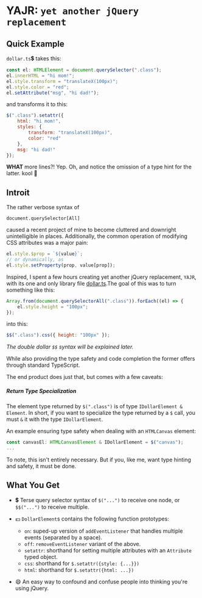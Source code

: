 # YAJR: `yet another jQuery replacement`

## Quick Example

`dollar.ts`💲 takes this:

```js
const el: HTMLElement = document.querySelector(".class");
el.innerHTML = "hi mom!";
el.style.transform = "translateX(100px)";
el.style.color = "red";
el.setAttribute("msg", "hi dad!");
```

and transforms it to this:

```js
$(".class").setattr({
    html: "hi mom!",
    styles: {
        transform: "translateX(100px)",
        color: "red"
    },
    msg: "hi dad!"
});
```

**WHAT** more lines?! Yep. Oh, and notice the omission of a type hint for the latter. kool 🧊

## Introit

The rather verbose syntax of

    document.querySelector[All]

caused a recent project of mine to become cluttered and downright unintelligible in places. Additionally, the common operation of modifying CSS attributes was a major pain:

```js
el.style.$prop = `${value}`;
// or dynamically, as
el.style.setProperty(prop, value[prop]);
```

Inspired, I spent a few hours creating yet another jQuery replacement, `YAJR`, with its one and only library file [dollar.ts](src/dollar.ts).The goal of this was to turn something like this:

```js
Array.from(document.querySelectorAll(".class")).forEach((el) => {
    el.style.height = "100px";
});
```

into this:

```js
$$(".class").css({ height: "100px" });
```

_The double dollar `$$` syntax will be explained later._

While also providing the type safety and code completion the former offers through standard TypeScript.

The end product does just that, but comes with a few caveats:

##### Return Type Specialization

The element type returned by `$(".class")` is of type `IDollarElement & Element`. In short, if you want to specialize the type returned by a `$` call, you must `&` it with the type `IDollarElement`.

An example ensuring type safety when dealing with an `HTMLCanvas` element:

```js
const canvasEl: HTMLCanvasElement & IDollarElement = $("canvas");
...
```

To note, this isn't entirely necessary. But if you, like me, want type hinting and safety, it must be done.

## What You Get

-   💲 Terse query selector syntax of `$("...")` to receive one node, or `$$("...")` to receive multiple.

-   💵 `DollarElement`s contains the following function prototypes:

    -   `on`: suped-up version of `addEventListener` that handles multiple events (separated by a space).
    -   `off`: `removeEventListener` variant of the above.
    -   `setattr`: shorthand for setting multiple attributes with an `Attribute` typed object.
    -   `css`: shorthand for `$.setattr({style: {...}})`
    -   `html`: shorthand for `$.setattr({html: ...})`

-   😄 An easy way to confound and confuse people into thinking you're using jQuery.
